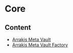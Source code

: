 # Core

## Content

- [Arrakis Meta Vault](abstract.ArrakisMetaVault.md)
- [Arrakis Meta Vault Factory](contract.ArrakisMetaVaultFactory.md)
